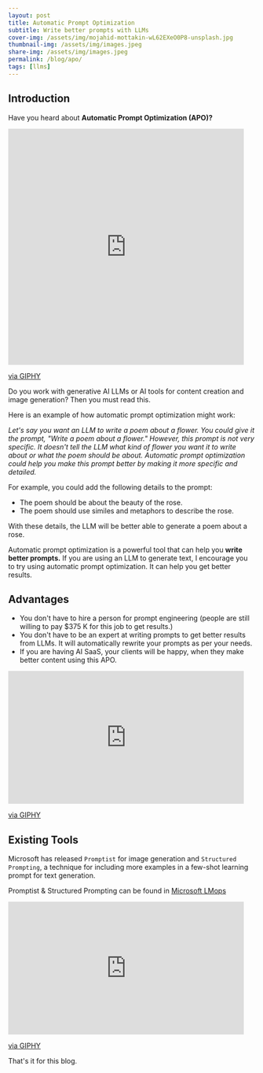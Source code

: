```yaml
---
layout: post
title: Automatic Prompt Optimization 
subtitle: Write better prompts with LLMs
cover-img: /assets/img/mojahid-mottakin-wL62EXeO0P8-unsplash.jpg
thumbnail-img: /assets/img/images.jpeg
share-img: /assets/img/images.jpeg
permalink: /blog/apo/
tags: [llms]
---
```


## Introduction

Have you heard about **Automatic Prompt Optimization (APO)?**

<iframe src="https://giphy.com/embed/MY7CGJ1IKXue34MQx0" width="480" height="480" frameBorder="0" class="giphy-embed" allowFullScreen></iframe><p><a href="https://giphy.com/gifs/patriotact-netflix-hasan-minhaj-patriot-act-MY7CGJ1IKXue34MQx0">via GIPHY</a></p>

Do you work with generative AI LLMs or AI tools for content creation and image generation? Then you must read this.


Here is an example of how automatic prompt optimization might work:

*Let's say you want an LLM to write a poem about a flower. You could give it the prompt, "Write a poem about a flower." However, this prompt is not very specific. It doesn't tell the LLM what kind of flower you want it to write about or what the poem should be about. Automatic prompt optimization could help you make this prompt better by making it more specific and detailed.*

For example, you could add the following details to the prompt:

- The poem should be about the beauty of the rose.
- The poem should use similes and metaphors to describe the rose.

With these details, the LLM will be better able to generate a poem about a rose.
 
Automatic prompt optimization is a powerful tool that can help you **write better prompts.** 
If you are using an LLM to generate text, I encourage you to try using automatic prompt optimization. It can help you get better results.

## Advantages

- You don't have to hire a person for prompt engineering (people are still willing to pay $375 K for this job to get results.)
- You don't have to be an expert at writing prompts to get better results from LLMs. It will automatically rewrite your prompts as per your needs.
- If you are having AI SaaS, your clients will be happy, when they make better content using this APO.

<iframe src="https://giphy.com/embed/MFZtTbAr0uZyP1b8pj" width="480" height="270" frameBorder="0" class="giphy-embed" allowFullScreen></iframe><p><a href="https://giphy.com/gifs/smartmoneymamas-get-money-my-more-MFZtTbAr0uZyP1b8pj">via GIPHY</a></p>

## Existing Tools

Microsoft has released `Promptist` for image generation and `Structured Prompting`, a technique for including more examples in a few-shot learning prompt for text generation.

Promptist & Structured Prompting can be found in [Microsoft LMops](https://github.com/microsoft/LMOps)


<iframe src="https://giphy.com/embed/kC9Kveaw468cPLxpYE" width="480" height="270" frameBorder="0" class="giphy-embed" allowFullScreen></iframe><p><a href="https://giphy.com/gifs/moodman-check-it-out-keanu-this-kC9Kveaw468cPLxpYE">via GIPHY</a></p>

That's it for this blog.
